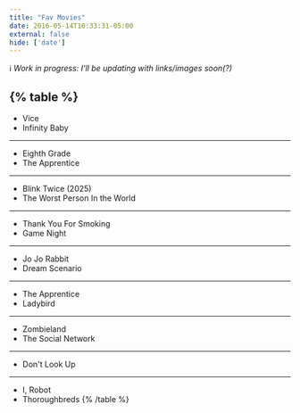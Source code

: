```yaml
---
title: "Fav Movies"
date: 2016-05-14T10:33:31-05:00
external: false
hide: ['date']
---
```


ℹ️ _Work in progress: I'll be updating with links/images soon(?)_

{% table %}
---
- Vice
- Infinity Baby
---
- Eighth Grade
- The Apprentice
---
- Blink Twice (2025)
- The Worst Person In the World
---
- Thank You For Smoking
- Game Night
---
- Jo Jo Rabbit
- Dream Scenario
---
- The Apprentice
- Ladybird
---
- Zombieland
- The Social Network
---
- Don't Look Up
---
- I, Robot
- Thoroughbreds
{% /table %}
